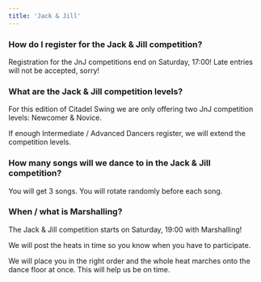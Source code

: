 ```yaml
---
title: 'Jack & Jill'
---
```


### How do I register for the Jack & Jill competition?

Registration for the JnJ competitions end on Saturday, 17:00! Late entries will not be accepted, sorry!

### What are the Jack & Jill competition levels?

For this edition of Citadel Swing we are only offering two JnJ competition levels: Newcomer & Novice. 

If enough Intermediate / Advanced Dancers register, we will extend the competition levels.

### How many songs will we dance to in the Jack & Jill competition?

You will get 3 songs. You will rotate randomly before each song.

### When / what is Marshalling?

The Jack & Jill competition starts on Saturday, 19:00 with Marshalling!

We will post the heats in time so you know when you have to participate.

We will place you in the right order and the whole heat marches onto the dance floor at once. This will help us be on time.